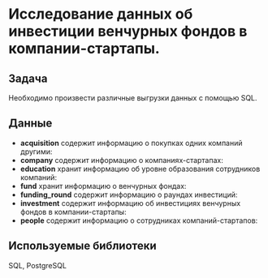 # Исследование данных об инвестиции венчурных фондов в компании-стартапы.

## Задача
Необходимо произвести различные выгрузки данных с помощью SQL.
## Данные
- **acquisition** содержит информацию о покупках одних компаний другими:
- **company** содержит информацию о компаниях-стартапах:
- **education** хранит информацию об уровне образования сотрудников компаний:
- **fund** хранит информацию о венчурных фондах:
- **funding_round** содержит информацию о раундах инвестиций:
- **investment** содержит информацию об инвестициях венчурных фондов в компании-стартапы:
- **people** cодержит информацию о сотрудниках компаний-стартапов:
## Используемые библиотеки

SQL, PostgreSQL

